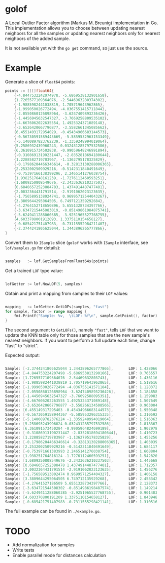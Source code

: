 # golof
A Local Outlier Factor algorithm (Markus M. Breunig) implementation in Go.
This implementation allows you to choose between updating nearest
neighbors for all the samples *or* updating nearest neighbors only for
nearest neighbors of the added sample.

It is not available yet with the `go get` command, so just use the source.

# Example

Generate a slice of `float64` points:

``` go
points := [][]float64{
    {-4.8447532242074978, -5.6869538132901658},
    {1.7265577109364076, -2.5446963280374302},
    {-1.9885982441038819, 1.705719643962865},
    {-1.999050026772494, -4.0367551415711844},
    {-2.0550860126898964, -3.6247409893236426},
    {-1.4456945632547327, -3.7669258809535102},
    {-4.6676062022635554, 1.4925324371089148},
    {-3.6526420667796877, -3.5582661345085662},
    {6.4551493172954029, -0.45434966683144573},
    {-0.56730591589443669, -5.5859532963153349},
    {-5.1400897823762239, -1.3359248994019064},
    {5.2586932439960243, 0.032431285797532586},
    {6.3610915734502838, -0.99059648246991894},
    {-0.31086913190231447, -2.8352818694180644},
    {1.2288582719783967, -1.1362795178325829},
    {-0.17986204466346614, -0.32813130288006365},
    {2.2532002509929216, -0.5142311840491649},
    {-0.75397166138399296, 2.2465141276038754},
    {1.9382517648161239, -1.7276112460593251},
    {1.6809250808549676, -2.3433636210337503},
    {0.68466572523884783, 1.4374914487477481},
    {2.0032364431791514, -2.9191062023123635},
    {-1.7565895138024741, 0.96995712544043267},
    {3.3809644295064505, 6.7497121359292684},
    {-4.2764152718650896, 5.6551328734397766},
    {-3.6347215445083019, -0.85149861984875741},
    {-5.6249411288060385, -3.9251965527768755},
    {4.6033708001912093, 1.3375110154658127},
    {-0.685421751407983, -0.73115552984211407},
    {-2.3744241805625044, 1.3443896265777866},
}

```

Convert them to `ISample` slice (`golof` works with `ISample` interface, see `lof/samples.go`
for details):

``` go

samples   := lof.GetSamplesFromFloat64s(points)

```

Get a trained `LOF` type value:

``` go

lofGetter := lof.NewLOF(5, samples)

```

Obtain and print a mapping from samples to their `LOF` values:

``` go

mapping   := lofGetter.GetLOFs(samples, "fast")
for sample, factor := range mapping {
    fmt.Printf("Sample: %v,  \tLOF: %f\n", sample.GetPoint(), factor)
}

```
The second argument to `GetLOFs()`, namely `"fast"`, tells `LOF` that we
want to update the KNN table only for those samples that are the new
sample's nearest neighbors. If you want to perform a full update each
time, change "fast" to "strict".

Expected output:

``` go 

Sample: [-2.3744241805625044 1.3443896265777866],       LOF: 1.428066
Sample: [-4.844753224207498 -5.686953813290166],        LOF: 0.765557
Sample: [1.7265577109364076 -2.54469632803743],         LOF: 1.436116
Sample: [-1.9885982441038819 1.705719643962865],        LOF: 1.518616
Sample: [-1.999050026772494 -4.036755141571184],        LOF: 1.128372
Sample: [-2.0550860126898964 -3.6247409893236426],      LOF: 1.184858
Sample: [-1.4456945632547327 -3.76692588095351],        LOF: 1.159083
Sample: [-4.667606202263555 1.4925324371089148],        LOF: 1.507649
Sample: [-3.6526420667796877 -3.558266134508566],       LOF: 0.963004
Sample: [6.455149317295403 -0.45434966683144573],       LOF: 1.950348
Sample: [-0.5673059158944367 -5.585953296315335],       LOF: 1.310592
Sample: [-5.140089782376224 -1.3359248994019064],       LOF: 1.516363
Sample: [5.258693243996024 0.032431285797532586],       LOF: 1.818367
Sample: [6.361091573450284 -0.9905964824699189],        LOF: 1.902978
Sample: [-0.31086913190231447 -2.8352818694180644],     LOF: 1.410723
Sample: [1.2288582719783967 -1.1362795178325829],       LOF: 1.455256
Sample: [-0.17986204466346614 -0.32813130288006365],    LOF: 1.403039
Sample: [2.2532002509929216 -0.5142311840491649],       LOF: 1.684117
Sample: [-0.753971661383993 2.2465141276038754],        LOF: 1.668804
Sample: [1.938251764816124 -1.7276112460593251],        LOF: 1.542820
Sample: [1.6809250808549676 -2.3433636210337503],       LOF: 1.445668
Sample: [0.6846657252388478 1.4374914487477481],        LOF: 1.712357
Sample: [2.0032364431791514 -2.9191062023123635],       LOF: 1.456276
Sample: [-1.756589513802474 0.9699571254404327],        LOF: 1.406158
Sample: [3.3809644295064505 6.749712135929268],         LOF: 2.458342
Sample: [-4.27641527186509 5.6551328734397766],         LOF: 2.128373
Sample: [-3.634721544508302 -0.8514986198487574],       LOF: 1.149214
Sample: [-5.6249411288060385 -3.9251965527768755],      LOF: 0.901403
Sample: [4.603370800191209 1.3375110154658127],         LOF: 1.843948
Sample: [-0.685421751407983 -0.7311555298421141],       LOF: 1.310516

```
The full example can be found in `./example.go`.

# TODO

* Add normalization for samples
* Write tests
* Enable parallel mode for distances calculation
